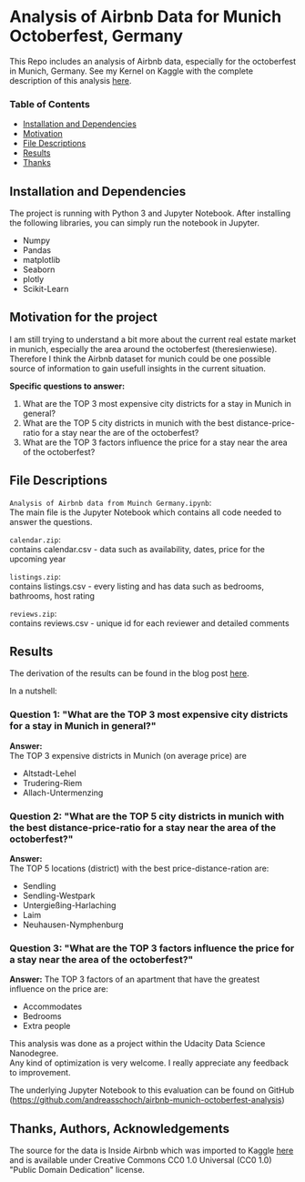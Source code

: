 # Analysis of Airbnb Data for Munich Octoberfest, Germany

This Repo includes an analysis of Airbnb data, especially for the octoberfest in Munich, Germany.
See my Kernel on Kaggle with the complete description of this analysis [here](https://www.kaggle.com/chocoschoch/analysis-of-airbnb-data-for-munich-octoberfest). 

### Table of Contents

- [Installation and Dependencies](#installation)
- [Motivation](#motivation)
- [File Descriptions](#description)
- [Results](#results)
- [Thanks](#thanks)

## Installation and Dependencies<a name="installation"></a>

The project is running with Python 3 and Jupyter Notebook.
After installing the following libraries, you can simply run the notebook in Jupyter. 
- Numpy
- Pandas
- matplotlib 
- Seaborn
- plotly
- Scikit-Learn

## Motivation for the project<a name="motivation"></a>

I am still trying to understand a bit more about the current real estate market in munich, especially the area around the octoberfest (theresienwiese). Therefore I think the Airbnb dataset for munich could be one possible source of information to gain usefull insights in the current situation.

**Specific questions to answer:**
1. What are the TOP 3 most expensive city districts for a stay in Munich in general?
2. What are the TOP 5 city districts in munich with the best distance-price-ratio for a stay near the are of the octoberfest?
3. What are the TOP 3 factors influence the price for a stay near the area of the octoberfest?


## File Descriptions<a name="description"></a>

`Analysis of Airbnb data from Muinch Germany.ipynb`:  
The main file is the Jupyter Notebook which contains all code needed to answer the questions.

`calendar.zip`:  
contains calendar.csv - data such as availability, dates, price for the upcoming year

`listings.zip`:  
contains listings.csv - every listing and has data such as bedrooms, bathrooms, host rating

`reviews.zip`:  
contains reviews.csv - unique id for each reviewer and detailed comments



## Results <a name="results"></a>

The derivation of the results can be found in the blog post [here](https://www.kaggle.com/chocoschoch/analysis-of-airbnb-data-for-munich-octoberfest).

In a nutshell:  

### Question 1: "What are the TOP 3 most expensive city districts for a stay in Munich in general?"  
**Answer:**  
The TOP 3 expensive districts in Munich (on average price) are   
- Altstadt-Lehel 
- Trudering-Riem
- Allach-Untermenzing

### Question 2: "What are the TOP 5 city districts in munich with the best distance-price-ratio for a stay near the area of the octoberfest?" 
**Answer:**   
The TOP 5 locations (district) with the best price-distance-ration are:  
- Sendling
- Sendling-Westpark
- Untergießing-Harlaching
- Laim
- Neuhausen-Nymphenburg

### Question 3: "What are the TOP 3 factors influence the price for a stay near the area of the octoberfest?"
**Answer:**
The TOP 3 factors of an apartment that have the greatest influence on the price are:
- Accommodates
- Bedrooms
- Extra people

This analysis was done as a project within the Udacity Data Science Nanodegree.   
Any kind of optimization is very welcome. I really appreciate any feedback to improvement.  

The underlying Jupyter Notebook to this evaluation can be found on GitHub (https://github.com/andreasschoch/airbnb-munich-octoberfest-analysis)


## Thanks, Authors, Acknowledgements <a name="thanks"></a>

The source for the data is Inside Airbnb which was imported to Kaggle [here](https://www.kaggle.com/chocoschoch/analysis-of-airbnb-data-for-munich-octoberfest) and is available under Creative Commons CC0 1.0 Universal (CC0 1.0) "Public Domain Dedication" license. 
